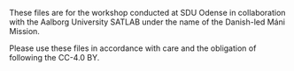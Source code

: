 These files are for the workshop conducted at SDU Odense in collaboration with the Aalborg University SATLAB under the name of the Danish-led Máni Mission. 

Please use these files in accordance with care and the obligation of following the CC-4.0 BY. 
